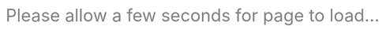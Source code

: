 ```yaml
---
layout: post
title: How to make polished Jupyter presentations with optional code visibility
---
```


Jupyter notebooks are great because they allow you to easily present interactive figures. In addition, these notebooks include the figures and code in a single file, making it easy for others to reproduce your results. Sometimes though, you may want to present a cleaner looking report to an audience who may not care about the code. This blog post shows how to make code visibility optional, and how to remove various Jupyter elements to get a cleaner presentation.

On the top is a typical Jupyter presentation with code and some extra elements. Below that is a more polished version that removes some of the extra elements and makes code visibility optional with a button.

<div class="wrapper">
    <a class="inner" href = "http://nbviewer.jupyter.org/github/csaid/polished_notebooks/blob/master/notebook_original.ipynb" target="_blank">
        {% include image_with_border.html url="/assets/fig_unpolished_small.png" %}
    </a>
</div>
<div class="wrapper">
    <a class="inner" href = "http://nbviewer.jupyter.org/github/csaid/polished_notebooks/blob/master/notebook_polished.ipynb" target="_blank">
        {% include image_with_border.html url="/assets/fig_polished_small.png" %}
    </a>
</div>


To make the code optionally visible, available at the click of a button, include a raw cell at the beginning of your notebook containing the JavaScript and HTML below. This code sample is inspired by a [Stack Overflow post](http://stackoverflow.com/questions/27934885/how-to-hide-code-from-cells-in-ipython-notebook-visualized-with-nbviewer), but makes a few improvements such as using a raw cell so that the button position stays fixed, changing the button text depending on state, and displaying gradual transitions so the user understands what is happening.

{% highlight html %}
<script>
  function code_toggle() {
    if (code_shown){
      $('div.input').hide('500');
      $('#toggleButton').val('Show Code')
    } else {
      $('div.input').show('500');
      $('#toggleButton').val('Hide Code')
    }
    code_shown = !code_shown
  }

  $( document ).ready(function(){
    code_shown=false;
    $('div.input').hide()
  });
</script>
<form action="javascript:code_toggle()"><input type="submit" id="toggleButton" value="Show Code"></form>
{% endhighlight %}

It's pretty straightforward to remove the extra elements like the header, footer, and prompt numbers. That being said, you may want to still include some attribution to the Jupyter project and to your free hosting service. To do all of this, just include a raw cell at the end of your notebook with some more JavaScript.

{% highlight html %}
<footer id="attribution" style="float:right; color:#999; background:#fff;">
Created with <a style="color:#337ab7" href="http://jupyter.org/">Jupyter</a>, delivered by <a style="color:#337ab7" href="http://www.fastly.com">Fastly</a>, rendered by <a style="color:#337ab7" href="https://developer.rackspace.com/?nbviewer=awesome">Rackspace</a>.
</footer>

<script>
  $(document).ready(function(){
    $('div.prompt').hide();
    $('div.back-to-top').hide();
    $('nav#menubar').hide();
    $('.breadcrumb').hide();
    $('.hidden-print').hide();
  });
</script>
{% endhighlight %}

One shortcoming with what we have so far is that users may still see some code or other unwanted elements while the page is loading. This can be especially problematic if you have a long presentation with many plots. To avoid this problem, add a raw cell at the very top of your notebook containing a preloader. This example preloader includes an animation that signals to users that the page is still loading. It heavily inspired by [this preloader](http://codepen.io/mimoYmima/pen/fisgL) created by [@mimoYmima](https://twitter.com/@mimoYmima).

{% highlight html %}
<script>
  jQuery(document).ready(function($) {

  $(window).load(function(){
    $('#preloader').fadeOut('slow',function(){$(this).remove();});
  });

  });
</script>

<style type="text/css">
  div#preloader { position: fixed;
      left: 0;
      top: 0;
      z-index: 999;
      width: 100%;
      height: 100%;
      overflow: visible;
      background: #fff url('http://preloaders.net/preloaders/720/Moving%20line.gif') no-repeat center center;
  }

  div#preloader_text {
      font-size: 250%;
      color: gray;
      text-align: center;
      line-height: 250px;
   }

</style>

<div id="preloader">
  <div id="preloader_text">
    Please allow a few seconds for page to load...
  </div>
</div>
{% endhighlight %}

<meta charset="utf-8">

To work with these notebooks, you can clone my [GitHub repository](https://github.com/csaid/polished_notebooks). While the notebooks render correctly on nbviewer ([unpolished](http://nbviewer.jupyter.org/github/csaid/polished_notebooks/blob/master/notebook_original.ipynb), [polished](http://nbviewer.jupyter.org/github/csaid/polished_notebooks/blob/master/notebook_polished.ipynb)), they do not render correctly on the GitHub viewer.
